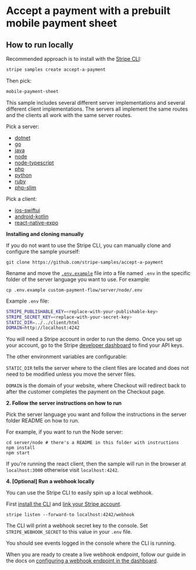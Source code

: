 # Accept a payment with a prebuilt mobile payment sheet

## How to run locally

Recommended approach is to install with the
[Stripe CLI](https://stripe.com/docs/stripe-cli#install):

```sh
stripe samples create accept-a-payment
```

Then pick:

```sh
mobile-payment-sheet
```

This sample includes several different server implementations and several
different client implementations. The servers all implement the same routes and
the clients all work with the same server routes.

Pick a server:

- [dotnet](./server/dotnet)
- [go](./server/go)
- [java](./server/java)
- [node](./server/node)
- [node-typescript](./server/node-typescript)
- [php](./server/php)
- [python](./server/python)
- [ruby](./server/ruby)
- [php-slim](./server/php-slim)

Pick a client:

- [ios-swiftui](./client/ios-swiftui)
- [android-kotlin](./client/android-kotlin)
- [react-native-expo](./client/react-native-expo)

**Installing and cloning manually**

If you do not want to use the Stripe CLI, you can manually clone and configure
the sample yourself:

```
git clone https://github.com/stripe-samples/accept-a-payment
```

Rename and move the [`.env.example`](.env.example) file into a file named `.env`
in the specific folder of the server language you want to use. For example:

```
cp .env.example custom-payment-flow/server/node/.env
```

Example `.env` file:

```sh
STRIPE_PUBLISHABLE_KEY=<replace-with-your-publishable-key>
STRIPE_SECRET_KEY=<replace-with-your-secret-key>
STATIC_DIR=../../client/html
DOMAIN=http://localhost:4242
```

You will need a Stripe account in order to run the demo. Once you set up your
account, go to the Stripe
[developer dashboard](https://stripe.com/docs/development#api-keys) to find your
API keys.

The other environment variables are configurable:

`STATIC_DIR` tells the server where to the client files are located and does not
need to be modified unless you move the server files.

`DOMAIN` is the domain of your website, where Checkout will redirect back to
after the customer completes the payment on the Checkout page.

**2. Follow the server instructions on how to run**

Pick the server language you want and follow the instructions in the server
folder README on how to run.

For example, if you want to run the Node server:

```
cd server/node # there's a README in this folder with instructions
npm install
npm start
```

If you're running the react client, then the sample will run in the browser at
`localhost:3000` otherwise visit `localhost:4242`.

**4. [Optional] Run a webhook locally**

You can use the Stripe CLI to easily spin up a local webhook.

First [install the CLI](https://stripe.com/docs/stripe-cli) and
[link your Stripe account](https://stripe.com/docs/stripe-cli#link-account).

```
stripe listen --forward-to localhost:4242/webhook
```

The CLI will print a webhook secret key to the console. Set
`STRIPE_WEBHOOK_SECRET` to this value in your `.env` file.

You should see events logged in the console where the CLI is running.

When you are ready to create a live webhook endpoint, follow our guide in the
docs on
[configuring a webhook endpoint in the dashboard](https://stripe.com/docs/webhooks/setup#configure-webhook-settings).
